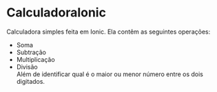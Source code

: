 # CalculadoraIonic
Calculadora simples feita em Ionic.
Ela contêm as seguintes operações: 
- Soma
- Subtração
- Multiplicação
- Divisão
<br> Além de identificar qual é o maior ou menor número entre os dois digitados.
